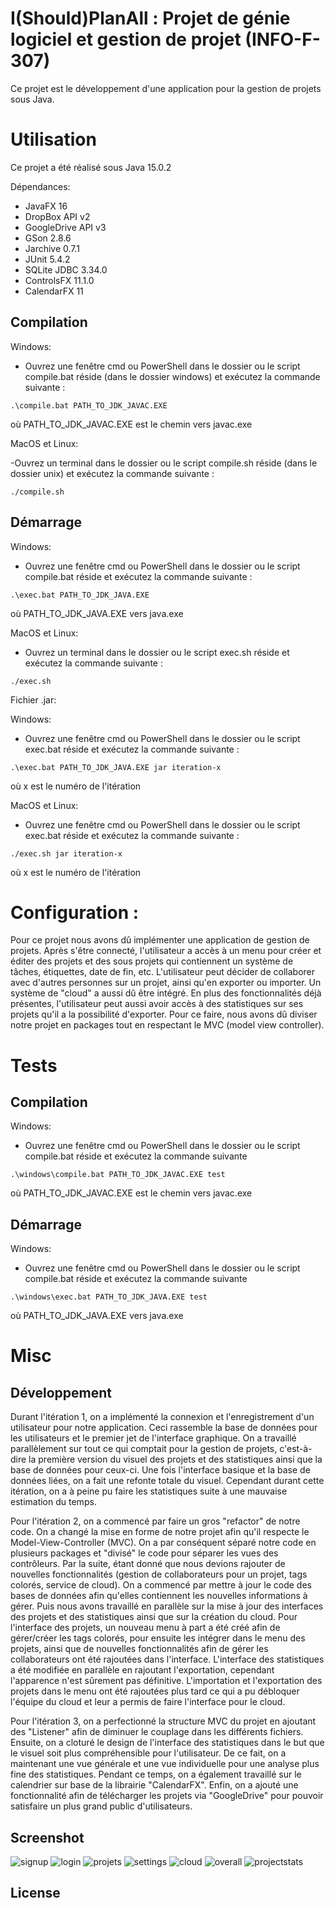 # I(Should)PlanAll : Projet de génie logiciel et gestion de projet (INFO-F-307)

Ce projet est le développement d'une application pour la gestion de projets sous Java.

# Utilisation

Ce projet a été réalisé sous Java 15.0.2

Dépendances:

- JavaFX 16
- DropBox API v2
- GoogleDrive API v3
- GSon 2.8.6
- Jarchive 0.7.1
- JUnit 5.4.2
- SQLite JDBC 3.34.0
- ControlsFX 11.1.0
- CalendarFX 11

## Compilation

Windows:

- Ouvrez une fenêtre cmd ou PowerShell dans le dossier ou le script compile.bat réside (dans le dossier windows) et exécutez la commande suivante :

`.\compile.bat PATH_TO_JDK_JAVAC.EXE`

où PATH_TO_JDK_JAVAC.EXE est le chemin vers javac.exe

MacOS et Linux:

-Ouvrez un terminal dans le dossier ou le script compile.sh réside (dans le dossier unix) et exécutez la commande suivante :

`./compile.sh`

## Démarrage

Windows:

- Ouvrez une fenêtre cmd ou PowerShell dans le dossier ou le script compile.bat réside et exécutez la commande suivante :

`.\exec.bat PATH_TO_JDK_JAVA.EXE`

où PATH_TO_JDK_JAVA.EXE vers java.exe

MacOS et Linux:

- Ouvrez un terminal dans le dossier ou le script exec.sh réside et exécutez la commande suivante :

`./exec.sh`

Fichier .jar:

Windows:

- Ouvrez une fenêtre cmd ou PowerShell dans le dossier ou le script exec.bat réside et exécutez la commande suivante :

`.\exec.bat PATH_TO_JDK_JAVA.EXE jar iteration-x`

où x est le numéro de l'itération

MacOS et Linux:
 
- Ouvrez une fenêtre cmd ou PowerShell dans le dossier ou le script exec.bat réside et exécutez la commande suivante :

`./exec.sh jar iteration-x`

où x est le numéro de l'itération

# Configuration :

Pour ce projet nous avons dû implémenter une application de gestion de projets. Après s'être connecté, l'utilisateur a
accès à un menu pour créer et éditer des projets et des sous projets qui contiennent un système de tâches, étiquettes,
date de fin, etc. L'utilisateur peut décider de collaborer avec d'autres personnes sur un projet, ainsi qu'en exporter
ou importer. Un système de "cloud" a aussi dû être intégré. En plus des fonctionnalités déjà présentes, l'utilisateur
peut aussi avoir accès à des statistiques sur ses projets qu'il a la possibilité d'exporter. Pour ce faire, nous avons
dû diviser notre projet en packages tout en respectant le MVC (model view controller).

# Tests

## Compilation

Windows:

- Ouvrez une fenêtre cmd ou PowerShell dans le dossier ou le script compile.bat réside et exécutez la commande suivante

`.\windows\compile.bat PATH_TO_JDK_JAVAC.EXE test`

où PATH_TO_JDK_JAVAC.EXE est le chemin vers javac.exe

## Démarrage

Windows:

- Ouvrez une fenêtre cmd ou PowerShell dans le dossier ou le script compile.bat réside et exécutez la commande suivante

`.\windows\exec.bat PATH_TO_JDK_JAVA.EXE test`

où PATH_TO_JDK_JAVA.EXE vers java.exe

# Misc

## Développement
Durant l'itération 1, on a implémenté la connexion et l'enregistrement d'un utilisateur pour notre application. Ceci rassemble la base de données pour les utilisateurs et le premier jet de l'interface graphique. On a travaillé parallèlement sur tout ce qui comptait pour la gestion de projets, c'est-à-dire la première version du visuel des projets et des statistiques ainsi que la base de données pour ceux-ci. Une fois l'interface basique et la base de données liées, on a fait une refonte totale du visuel. Cependant durant cette itération, on a à peine pu faire les statistiques suite à une mauvaise estimation du temps.

Pour l'itération 2, on a commencé par faire un gros "refactor" de notre code. On a changé la mise en forme de notre projet afin qu'il respecte le Model-View-Controller (MVC). On a par conséquent séparé notre code en plusieurs packages et "divisé" le code pour séparer les vues des contrôleurs. Par la suite, étant donné que nous devions rajouter de nouvelles fonctionnalités (gestion de collaborateurs pour un projet, tags colorés, service de cloud). On a commencé par mettre à jour le code des bases de données afin qu'elles contiennent les nouvelles informations à gérer. Puis nous avons travaillé en parallèle sur la mise à jour des interfaces des projets et des statistiques ainsi que sur la création du cloud. Pour l'interface des projets, un nouveau menu à part a été créé afin de gérer/créer les tags colorés, pour ensuite les intégrer dans le menu des projets, ainsi que de nouvelles fonctionnalités afin de gérer les collaborateurs ont été rajoutées dans l'interface. L'interface des statistiques a été modifiée en parallèle en rajoutant l'exportation, cependant l'apparence n'est sûrement pas définitive. L'importation et l'exportation des projets dans le menu ont été rajoutées plus tard ce qui a pu débloquer l'équipe du cloud et leur a permis de faire l'interface pour le cloud.

Pour l'itération 3, on a perfectionné la structure MVC du projet en ajoutant des "Listener" afin de diminuer le couplage dans les différents fichiers. Ensuite, on a cloturé le design de l'interface des statistiques dans le but que le visuel soit plus compréhensible pour l'utilisateur. De ce fait, on a maintenant une vue générale et une vue individuelle pour une analyse plus fine des statistiques. Pendant ce temps, on a également travaillé sur le calendrier sur base de la librairie "CalendarFX". Enfin, on a ajouté une fonctionnalité afin de télécharger les projets via "GoogleDrive" pour pouvoir satisfaire un plus grand public d'utilisateurs.

## Screenshot
![signup](https://user-images.githubusercontent.com/33431271/112816753-03460200-9082-11eb-92de-fd46c727796f.PNG)
![login](https://user-images.githubusercontent.com/33431271/112816761-050fc580-9082-11eb-88ad-2a758668ddbd.PNG)
![projets](https://user-images.githubusercontent.com/33431271/116112919-537fa680-a6b8-11eb-90cb-7ac83e89539a.PNG)
![settings](https://user-images.githubusercontent.com/33431271/116112561-f552c380-a6b7-11eb-830e-90c832cd3114.PNG)
![cloud](https://user-images.githubusercontent.com/33431271/116112587-fb48a480-a6b7-11eb-955f-aec80cc15d7f.PNG)
![overall](https://user-images.githubusercontent.com/33431271/116119986-592cba80-a6bf-11eb-988f-01c9a328a3aa.PNG)
![projectstats](https://user-images.githubusercontent.com/33431271/116119995-5a5de780-a6bf-11eb-80f5-ec9d57368543.PNG)



## License
